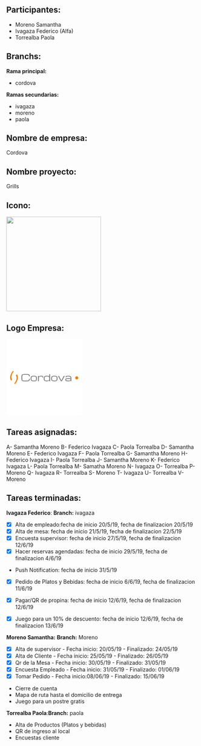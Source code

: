 ## Participantes: 
* Moreno Samantha
* Ivagaza Federico (Alfa)
* Torrealba Paola

## Branchs: 
**Rama principal:**
* cordova

**Ramas secundarias:**
* ivagaza
* moreno
* paola
 
## Nombre de empresa: 
Cordova
## Nombre proyecto: 
Grills

## Icono: 
<img src="https://github.com/feche92/2019_TP_PPS_Comanda/blob/cordova/src/assets/Imagenes/icon.png" width=250px height=250px></img>

## Logo Empresa: 

![alt text](https://github.com/feche92/2019_TP_PPS_Comanda/blob/cordova/src/assets/Imagenes/logo.png)

## Tareas asignadas:

A- Samantha Moreno
B- Federico Ivagaza
C- Paola Torrealba
D- Samantha Moreno
E- Federico Ivagaza
F- Paola Torrealba
G- Samantha Moreno
H- Federico Ivagaza
I- Paola Torrealba
J- Samantha Moreno
K- Federico Ivagaza
L- Paola Torrealba
M- Samatha Moreno
N- Ivagaza
O- Torrealba
P- Moreno
Q- Ivagaza
R- Torrealba
S- Moreno
T- Ivagaza
U- Torrealba
V- Moreno

## Tareas terminadas:

**Ivagaza Federico**: **Branch:** ivagaza

* [x] Alta de empleado:fecha de inicio 20/5/19, fecha de finalizacion 20/5/19
* [x] Alta de mesa: fecha de inicio 21/5/19, fecha de finalizacion 22/5/19
* [x] Encuesta supervisor: fecha de inicio 27/5/19, fecha de finalizacion 12/6/19
* [x] Hacer reservas agendadas: fecha de inicio 29/5/19, fecha de finalizacion 4/6/19
* Push Notification: fecha de inicio 31/5/19
* [x] Pedido de Platos y Bebidas: fecha de inicio 6/6/19, fecha de finalizacion 11/6/19
* [x] Pagar/QR de propina: fecha de inicio 12/6/19, fecha de finalizacion 12/6/19
* [x] Juego para un 10% de descuento: fecha de inicio 12/6/19, fecha de finalizacion 13/6/19


**Moreno Samantha:**
**Branch:** Moreno

* [X] Alta de supervisor - Fecha inicio: 20/05/19 - Finalizado: 24/05/19
* [X] Alta de Cliente - Fecha inicio: 25/05/19 - Finalizado: 26/05/19
* [X] Qr de la Mesa - Fecha inicio: 30/05/19 - Finalizado: 31/05/19
* [X] Encuesta Empleado - Fecha inicio: 31/05/19 - Finalizado: 01/06/19
* [X] Tomar Pedido - Fecha inicio:08/06/19 - Finalizado: 15/06/19
*  Cierre de cuenta
*  Mapa de ruta hasta el domicilio de entrega
*  Juego para un postre gratis

**Torrealba Paola**:**Branch:** paola

* Alta de Productos (Platos y bebidas)
* QR de ingreso al local
* Encuestas cliente




